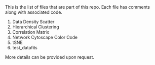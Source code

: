This is the list of files that are part of this repo. Each file has comments along with associated code.

1. Data Density Scatter
2. Hierarchical Clustering
3. Correlation Matrix
4. Network Cytoscape Color Code
5. tSNE
6. test_datafits

More details can be provided upon request.
